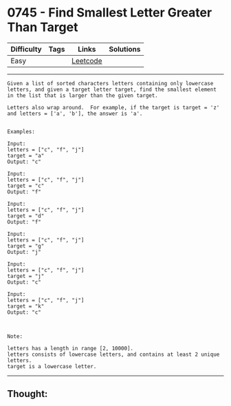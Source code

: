 # 0745 - Find Smallest Letter Greater Than Target

Difficulty  | Tags | Links | Solutions
----------- | ---- | ----- | -----
Easy |  | [Leetcode](https://leetcode.com/problems/find-smallest-letter-greater-than-target/description/) |


-----------

```
Given a list of sorted characters letters containing only lowercase letters, and given a target letter target, find the smallest element in the list that is larger than the given target.

Letters also wrap around.  For example, if the target is target = 'z' and letters = ['a', 'b'], the answer is 'a'.


Examples:

Input:
letters = ["c", "f", "j"]
target = "a"
Output: "c"

Input:
letters = ["c", "f", "j"]
target = "c"
Output: "f"

Input:
letters = ["c", "f", "j"]
target = "d"
Output: "f"

Input:
letters = ["c", "f", "j"]
target = "g"
Output: "j"

Input:
letters = ["c", "f", "j"]
target = "j"
Output: "c"

Input:
letters = ["c", "f", "j"]
target = "k"
Output: "c"



Note:

letters has a length in range [2, 10000].
letters consists of lowercase letters, and contains at least 2 unique letters.
target is a lowercase letter.
```

-----------

## Thought:
